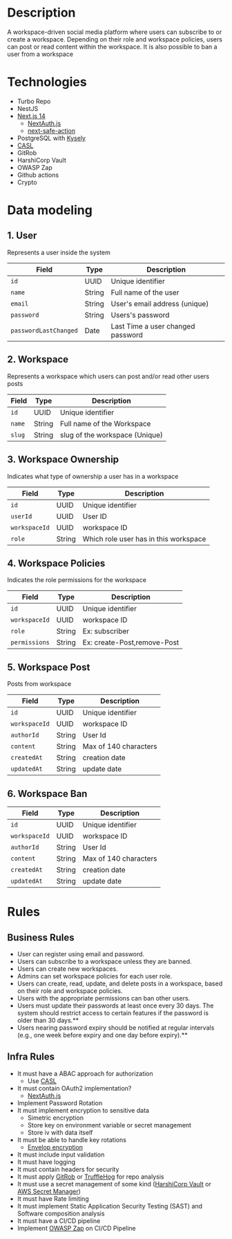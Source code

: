 # Description

A workspace-driven social media platform where users can subscribe to or create a workspace. Depending on their role and workspace policies, users can post or read content within the workspace.
It is also possible to ban a user from a workspace

# Technologies

- Turbo Repo
- NestJS
- [Next.js 14](https://nextjs.org/)
  - [NextAuth.js](https://next-auth.js.org/)
  - [next-safe-action](https://next-safe-action.dev/)
- PostgreSQL with [Kysely](https://kysely.dev)
- [CASL](https://casl.js.org/v6/en)
- GitRob
- HarshiCorp Vault
- OWASP Zap
- Github actions
- Crypto

# Data modeling

## 1. User

Represents a user inside the system

| Field                 | Type   | Description                       |
| --------------------- | ------ | --------------------------------- |
| `id`                  | UUID   | Unique identifier                 |
| `name`                | String | Full name of the user             |
| `email`               | String | User's email address (unique)     |
| `password`            | String | Users's password                  |
| `passwordLastChanged` | Date   | Last Time a user changed password |

## 2. Workspace

Represents a workspace which users can post and/or read other users posts

| Field  | Type   | Description                    |
| ------ | ------ | ------------------------------ |
| `id`   | UUID   | Unique identifier              |
| `name` | String | Full name of the Workspace     |
| `slug` | String | slug of the workspace (Unique) |

## 3. Workspace Ownership

Indicates what type of ownership a user has in a workspace

| Field         | Type   | Description                           |
| ------------- | ------ | ------------------------------------- |
| `id`          | UUID   | Unique identifier                     |
| `userId`      | UUID   | User ID                               |
| `workspaceId` | UUID   | workspace ID                          |
| `role`        | String | Which role user has in this workspace |

## 4. Workspace Policies

Indicates the role permissions for the workspace

| Field         | Type   | Description                 |
| ------------- | ------ | --------------------------- |
| `id`          | UUID   | Unique identifier           |
| `workspaceId` | UUID   | workspace ID                |
| `role`        | String | Ex: subscriber              |
| `permissions` | String | Ex: create-Post,remove-Post |

## 5. Workspace Post

Posts from workspace

| Field         | Type   | Description           |
| ------------- | ------ | --------------------- |
| `id`          | UUID   | Unique identifier     |
| `workspaceId` | UUID   | workspace ID          |
| `authorId`    | String | User Id               |
| `content`     | String | Max of 140 characters |
| `createdAt`   | String | creation date         |
| `updatedAt`   | String | update date           |

## 6. Workspace Ban

| Field         | Type   | Description           |
| ------------- | ------ | --------------------- |
| `id`          | UUID   | Unique identifier     |
| `workspaceId` | UUID   | workspace ID          |
| `authorId`    | String | User Id               |
| `content`     | String | Max of 140 characters |
| `createdAt`   | String | creation date         |
| `updatedAt`   | String | update date           |

# Rules

## Business Rules

- User can register using email and password.
- Users can subscribe to a workspace unless they are banned.
- Users can create new workspaces.
- Admins can set workspace policies for each user role.
- Users can create, read, update, and delete posts in a workspace, based on their role and workspace policies.
- Users with the appropriate permissions can ban other users.
- Users must update their passwords at least once every 30 days. The system should restrict access to certain features if the password is older than 30 days.\*\*
- Users nearing password expiry should be notified at regular intervals (e.g., one week before expiry and one day before expiry).\*\*

## Infra Rules

- It must have a ABAC approach for authorization
  - Use [CASL](https://casl.js.org/v6/en)
- It must contain OAuth2 implementation?
  - [NextAuth.js](https://next-auth.js.org/)
- Implement Password Rotation
- It must implement encryption to sensitive data
  - Simetric encryption
  - Store key on environment variable or secret management
  - Store iv with data itself
- It must be able to handle key rotations
  - [Envelop encryption](https://docs.aws.amazon.com/kms/latest/developerguide/concepts.html#enveloping)
- It must include input validation
- It must have logging
- It must contain headers for security
- It must apply [GitRob](https://github.com/michenriksen/gitrob) or [TruffleHog](https://github.com/trufflesecurity/trufflehog) for repo analysis
- It must use a secret management of some kind ([HarshiCorp Vault](https://www.hashicorp.com/products/vault) or [AWS Secret Manager](https://docs.aws.amazon.com/pt_br/secretsmanager/latest/userguide/intro.html))
- It must have Rate limiting
- It must implement Static Application Security Testing (SAST) and Software composition analysis
- It must have a CI/CD pipeline
- Implement [OWASP Zap](https://www.zaproxy.org/) on CI/CD Pipeline
